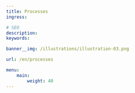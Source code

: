 ```yaml
---
title: Processes
ingress: 

# SEO
description: 
keywords: 

banner__img: /illustrations/illustration-03.png

url: /en/processes

menu:
    main:
        weight: 40
---
```



